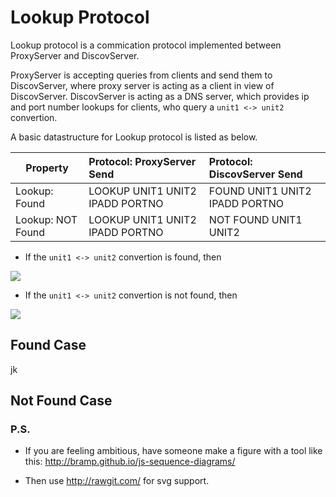 # Lookup Protocol


Lookup protocol is a commication protocol implemented between ProxyServer and DiscovServer.

ProxyServer is accepting queries from clients and send them to DiscovServer, where proxy server is acting as a client in view of DiscovServer. DiscovServer is acting as a DNS server, which provides ip and port number lookups for clients, who query a `unit1 <-> unit2` convertion.  

A basic datastructure for Lookup protocol is listed as below. 


| Property          | Protocol: ProxyServer Send            | Protocol: DiscovServer Send           |
| ----------------- |:------------------------------------- | :------------------------------------ | 
| Lookup: Found     | LOOKUP UNIT1 UNIT2 IPADD PORTNO       |  FOUND UNIT1 UNIT2 IPADD PORTNO       |
| Lookup: NOT Found | LOOKUP UNIT1 UNIT2 IPADD PORTNO       |  NOT FOUND UNIT1 UNIT2                |



- If the `unit1 <-> unit2` convertion is found, then 

<img src="https://cdn.rawgit.com/wenhuizhang/dist-sys-exercises/lec_3_prototype/lec-3/discovery/img/lookup_found.svg">


- If the `unit1 <-> unit2` convertion is not found, then 

<img src="https://cdn.rawgit.com/wenhuizhang/dist-sys-exercises/lec_3_prototype/lec-3/discovery/img/lookup_not_found.svg">


## Found Case

jk


## Not Found Case




### P.S.

- If you are feeling ambitious, have someone make a figure with a tool like this: http://bramp.github.io/js-sequence-diagrams/

- Then use http://rawgit.com/ for svg support. 
